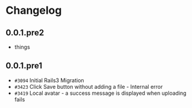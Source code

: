 # Changelog

## 0.0.1.pre2

* things

## 0.0.1.pre1

* `#3094` Initial Rails3 Migration
* `#3423` Click Save button without adding a file - Internal error
* `#3419` Local avatar - a success message is displayed when uploading fails
